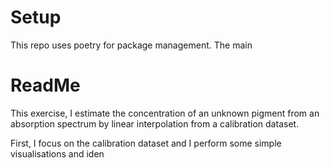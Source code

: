 # Setup
 This repo uses poetry for package management. 
The main 

# ReadMe

This exercise, I estimate the concentration of an unknown pigment from an absorption spectrum by linear interpolation from a calibration dataset. 

First, I focus on the calibration dataset and I perform some simple visualisations and iden